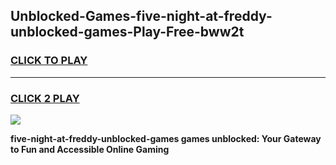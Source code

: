 
## Unblocked-Games-five-night-at-freddy-unblocked-games-Play-Free-bww2t
<h3>
<a href="https://premium76.site?title=five-night-at-freddy-unblocked-games&ref=23A">CLICK TO PLAY</a></h3>
<hr>

<h3>
<a href="https://premium76.site?title=five-night-at-freddy-unblocked-games&ref=23A">CLICK 2 PLAY</a>
  
</h3>

<a href="https://premium76.site?title=five-night-at-freddy-unblocked-games&ref=23A"><img src="https://clearcache.store/games.png"></a>


**five-night-at-freddy-unblocked-games games unblocked: Your Gateway to Fun and Accessible Online Gaming**

